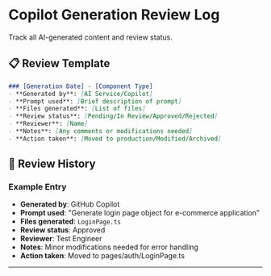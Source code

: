 # Copilot Generation Review Log

Track all AI-generated content and review status.

## 📋 Review Template

```markdown
### [Generation Date] - [Component Type]
- **Generated by**: [AI Service/Copilot]
- **Prompt used**: [Brief description of prompt]
- **Files generated**: [List of files]
- **Review status**: [Pending/In Review/Approved/Rejected]
- **Reviewer**: [Name]
- **Notes**: [Any comments or modifications needed]
- **Action taken**: [Moved to production/Modified/Archived]
```

## 📝 Review History

### Example Entry
- **Generated by**: GitHub Copilot
- **Prompt used**: "Generate login page object for e-commerce application"
- **Files generated**: `LoginPage.ts`
- **Review status**: Approved
- **Reviewer**: Test Engineer
- **Notes**: Minor modifications needed for error handling
- **Action taken**: Moved to pages/auth/LoginPage.ts

---

<!-- Add new review entries above this line -->